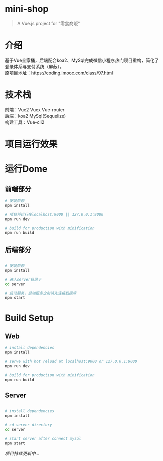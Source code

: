 # mini-shop

> A Vue.js project for "零食商贩"

# 介绍
基于Vue全家桶，后端配合koa2、MySql完成微信小程序热门项目重构，简化了登录体系与支付系统（屏蔽）。</br>
原项目地址：https://coding.imooc.com/class/97.html

# 技术栈
前端：Vue2 Vuex Vue-router </br>
后端：koa2 MySql(Sequelize) </br>
构建工具：Vue-cli2 </br>

# 项目运行效果



# 运行Dome
## 前端部分
``` bash
# 安装依赖
npm install

# 项目将运行在localhost:9000 || 127.0.0.1:9000
npm run dev

# build for production with minification
npm run build

```
## 后端部分
``` bash

# 安装依赖
npm install

# 进入server目录下
cd server

# 启动服务，启动服务之前请先连接数据库
npm start

```

# Build Setup
## Web
``` bash
# install dependencies
npm install

# serve with hot reload at localhost:9000 or 127.0.0.1:9000
npm run dev

# build for production with minification
npm run build

```

## Server
``` bash

# install dependencies
npm install

# cd server directory
cd server

# start server after connect mysql
npm start
```

*项目持续更新中...*

